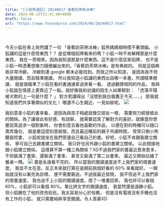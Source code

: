 ```yaml
---
title: "[小狐熊週記] 20240617 香蕉奶茶熱冰棒"
date: 2024-06-25T21:41:00+0800
draft: false
url: "https://www.foxandursa.com/2024/06/20240617.html"
---
```


 

今天小狐在車上突然講了一句 「香蕉奶茶熱冰棒」狐熊媽媽頓時摸不著頭腦。
小狐講的這是什麼怪東西？？
是從哪個招牌看來的嗎？小狐一時不肯解釋那是什麼東西，
我在一旁暗笑。因為我知道那是什麼東西。這不是什麼店家招牌，
也不是小狐一時憑著想像力隨便編出來的。「香蕉奶茶熱冰棒」是有典故的。
但是這個典故非常冷僻，
冷僻到連 google 都未必能找到。而我之所以知道，
是因為我不但大量閱讀、而且精準閱讀。
所以我知道小狐講的東西出自哪一本書。所謂精準閱讀，
就是我瞄準了小狐在看的書通通拿過來看一看。
透過觀賞相同的作品，
我與小狐就在情感上更靠近了一點。就好像我和初識的陌生人如果聊到：
「虎落平陽被犬欺的上一句是什麼？ 」
對方若講得出「沒想到我白眉鷹王今天……」
那我就知道我們共享著類似的文化！
哪還不心生親近、一見如故呢。
![]($https://blogger.googleusercontent.com/img/b/R29vZ2xl/AVvXsEjDzCI-DCV1AsUjiN8H6hm2PG9a9z0LddTg9yXWEuykwudkzcFNIUKF77tOaqutRlq3uD9fH_BAXX51K8J6ngAM_OrRkSU4QfvL5rAX4W1eEb2xvh39eVtFoRztakPFTY0c0BIGNqggjZUEjPdQESCbb9_Wnkoo9p-Zy0Kde8jYjBH14kqdjbf98CL6Sbk/s320/image.png)



我刻意拿小狐的書來看，
是因為與孩子相處就像交朋友一樣，
需要努力經營彼此的關係。為了讓彼此有好感、有話聊，
就需要認真了解對方的喜好。就像當你想要認真追求一個對象時，
你會刻意去看他喜歡的作品，
以便在對的時機可以隨口賣弄幾句，
就是要這麼刻意經營。而且最近睡前的親子共讀時間，
常常只剩小熊聽我唸書，
小狐呢就坐在我們旁邊自己看自己的書。好吧，小狐不肯跟我建立關係，
寧可自己去跟書建立關係。
我只好也另外跟小狐的書建立關係。
以此間接地跟小狐建立關係。
這樣算不算一種三角關係？XD不過我們家的書最近愈來愈多，
不但裝滿了書架、還裝滿了書車、
甚至又裝滿了第二台書車。
最近又開始佔據了餐桌一隅。
![]($https://blogger.googleusercontent.com/img/proxy/AVvXsEjgqo0WYhyk38Qa-7jpXGm7KOp5d0iZ8JqbJHsoykXfGR8xAjqYcpBcXBP_StXKvDD67ZsQA_lJDv9zoYAy3Sk2htIfuFHZTXN_rumLI6zEkY-QLV-o1pUWfRJNqrdvzM5Yf1PJpiRtj8t9ZO1ybCs08caOg_sJr12EnaGSYmpWo-thpmaRD8XrEBFQyJFOrm84nEcIlJypCFg-IaXK=s0-d-e1-ft&fit=max) 書是永遠看不完的，
所以當我的閱讀速度追不上我們家的借書速度，
我並不太在意。反正本來就打算在逾期前挑個好看的 60% 來看就好。
一開始就沒有以看完為目標，
便不需要窮追。不過我最近發現，
我不但追不上我們家的借書速度，
我也追不上小狐的閱讀速度。借了一堆書回來，
我也許可以看個 60%，小狐卻可以看個 80%。單比拼文字的閱讀速度，
我當然還是遠勝小狐。
但小狐勝在了他的孜孜矻矻。我太容易分心於俗務，
但是沒有電視沒有手機也沒有工作的小狐，
就只需要純粹享受閱讀。令人羨慕XD
